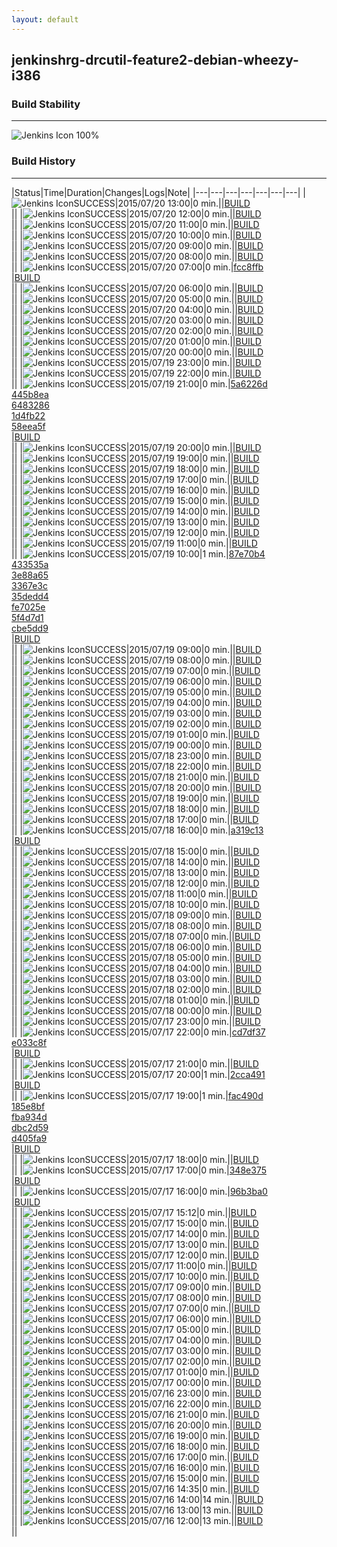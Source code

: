 ```yaml
---
layout: default
---
```

## jenkinshrg-drcutil-feature2-debian-wheezy-i386
### Build Stability
___
![Jenkins Icon](http://jenkinshrg.github.io/images/48x48/health-80plus.png)
100%
  
### Build History
___
|Status|Time|Duration|Changes|Logs|Note|
|---|---|---|---|---|---|---|
|![Jenkins Icon](http://jenkinshrg.github.io/images/24x24/blue.png)SUCCESS|2015/07/20 13:00|0 min.||[BUILD](https://drive.google.com/file/d/0B54sHwaxmuM4TnppbnVQWWFkT1k/view?usp=drivesdk)<br>||
|![Jenkins Icon](http://jenkinshrg.github.io/images/24x24/blue.png)SUCCESS|2015/07/20 12:00|0 min.||[BUILD](https://drive.google.com/file/d/0B54sHwaxmuM4dS0zVWtCSk9UdWs/view?usp=drivesdk)<br>||
|![Jenkins Icon](http://jenkinshrg.github.io/images/24x24/blue.png)SUCCESS|2015/07/20 11:00|0 min.||[BUILD](https://drive.google.com/file/d/0B54sHwaxmuM4NE1JZmlXLTd2SWs/view?usp=drivesdk)<br>||
|![Jenkins Icon](http://jenkinshrg.github.io/images/24x24/blue.png)SUCCESS|2015/07/20 10:00|0 min.||[BUILD](https://drive.google.com/file/d/0B54sHwaxmuM4TVc3bXVpaXBoZjQ/view?usp=drivesdk)<br>||
|![Jenkins Icon](http://jenkinshrg.github.io/images/24x24/blue.png)SUCCESS|2015/07/20 09:00|0 min.||[BUILD](https://drive.google.com/file/d/0B54sHwaxmuM4dDNNaXBfTkNzbXc/view?usp=drivesdk)<br>||
|![Jenkins Icon](http://jenkinshrg.github.io/images/24x24/blue.png)SUCCESS|2015/07/20 08:00|0 min.||[BUILD](https://drive.google.com/file/d/0B54sHwaxmuM4blZzazl6eUplT1k/view?usp=drivesdk)<br>||
|![Jenkins Icon](http://jenkinshrg.github.io/images/24x24/blue.png)SUCCESS|2015/07/20 07:00|0 min.|[fcc8ffb](https://github.com/fkanehiro/hrpsys-base/commit/fcc8ffbc761a5f02f0db2ff6f0d28c350ffbb84b)<br>|[BUILD](https://drive.google.com/file/d/0B54sHwaxmuM4OER6QzVoeHhsTFk/view?usp=drivesdk)<br>||
|![Jenkins Icon](http://jenkinshrg.github.io/images/24x24/blue.png)SUCCESS|2015/07/20 06:00|0 min.||[BUILD](https://drive.google.com/file/d/0B54sHwaxmuM4T1pDT0tNSkEyZ2c/view?usp=drivesdk)<br>||
|![Jenkins Icon](http://jenkinshrg.github.io/images/24x24/blue.png)SUCCESS|2015/07/20 05:00|0 min.||[BUILD](https://drive.google.com/file/d/0B54sHwaxmuM4dUVrdzlxMkgyWXc/view?usp=drivesdk)<br>||
|![Jenkins Icon](http://jenkinshrg.github.io/images/24x24/blue.png)SUCCESS|2015/07/20 04:00|0 min.||[BUILD](https://drive.google.com/file/d/0B54sHwaxmuM4QnNNZkhORnZYaXM/view?usp=drivesdk)<br>||
|![Jenkins Icon](http://jenkinshrg.github.io/images/24x24/blue.png)SUCCESS|2015/07/20 03:00|0 min.||[BUILD](https://drive.google.com/file/d/0B54sHwaxmuM4UGlBZDd5QlZuQU0/view?usp=drivesdk)<br>||
|![Jenkins Icon](http://jenkinshrg.github.io/images/24x24/blue.png)SUCCESS|2015/07/20 02:00|0 min.||[BUILD](https://drive.google.com/file/d/0B54sHwaxmuM4a3hYTWlvWnhISUE/view?usp=drivesdk)<br>||
|![Jenkins Icon](http://jenkinshrg.github.io/images/24x24/blue.png)SUCCESS|2015/07/20 01:00|0 min.||[BUILD](https://drive.google.com/file/d/0B54sHwaxmuM4WVpVVk5keThHa1E/view?usp=drivesdk)<br>||
|![Jenkins Icon](http://jenkinshrg.github.io/images/24x24/blue.png)SUCCESS|2015/07/20 00:00|0 min.||[BUILD](https://drive.google.com/file/d/0B54sHwaxmuM4MFZDcWt5TndlaXc/view?usp=drivesdk)<br>||
|![Jenkins Icon](http://jenkinshrg.github.io/images/24x24/blue.png)SUCCESS|2015/07/19 23:00|0 min.||[BUILD](https://drive.google.com/file/d/0B54sHwaxmuM4UFpib2t4QWY1T2s/view?usp=drivesdk)<br>||
|![Jenkins Icon](http://jenkinshrg.github.io/images/24x24/blue.png)SUCCESS|2015/07/19 22:00|0 min.||[BUILD](https://drive.google.com/file/d/0B54sHwaxmuM4QW5zdkR6Rmd4Nmc/view?usp=drivesdk)<br>||
|![Jenkins Icon](http://jenkinshrg.github.io/images/24x24/blue.png)SUCCESS|2015/07/19 21:00|0 min.|[5a6226d](https://github.com/fkanehiro/hrpsys-base/commit/5a6226d80e30daf2acce01ced67a98ddadc54d19)<br>[445b8ea](https://github.com/fkanehiro/hrpsys-base/commit/445b8ea1e222b94157d416e342035e6a8a1f7ec0)<br>[6483286](https://github.com/fkanehiro/hrpsys-base/commit/64832860bec123a05dff88ca8db767cfa9a8b38a)<br>[1d4fb22](https://github.com/fkanehiro/hrpsys-base/commit/1d4fb222989226082703fdf98fbdce5280a75f66)<br>[58eea5f](https://github.com/fkanehiro/hrpsys-base/commit/58eea5f9bd460fcbb1c6b3834ed494891981df9a)<br>|[BUILD](https://drive.google.com/file/d/0B54sHwaxmuM4dl92V2xKcUlWSTQ/view?usp=drivesdk)<br>||
|![Jenkins Icon](http://jenkinshrg.github.io/images/24x24/blue.png)SUCCESS|2015/07/19 20:00|0 min.||[BUILD](https://drive.google.com/file/d/0B54sHwaxmuM4TVMwOXQzOTRyOHc/view?usp=drivesdk)<br>||
|![Jenkins Icon](http://jenkinshrg.github.io/images/24x24/blue.png)SUCCESS|2015/07/19 19:00|0 min.||[BUILD](https://drive.google.com/file/d/0B54sHwaxmuM4QXFDRXUwLWtGM0k/view?usp=drivesdk)<br>||
|![Jenkins Icon](http://jenkinshrg.github.io/images/24x24/blue.png)SUCCESS|2015/07/19 18:00|0 min.||[BUILD](https://drive.google.com/file/d/0B54sHwaxmuM4UTQ0MUpnVVJKMWc/view?usp=drivesdk)<br>||
|![Jenkins Icon](http://jenkinshrg.github.io/images/24x24/blue.png)SUCCESS|2015/07/19 17:00|0 min.||[BUILD](https://drive.google.com/file/d/0B54sHwaxmuM4SEdkWmNsYnpiYTA/view?usp=drivesdk)<br>||
|![Jenkins Icon](http://jenkinshrg.github.io/images/24x24/blue.png)SUCCESS|2015/07/19 16:00|0 min.||[BUILD](https://drive.google.com/file/d/0B54sHwaxmuM4ZlRYLThSSjI3RUU/view?usp=drivesdk)<br>||
|![Jenkins Icon](http://jenkinshrg.github.io/images/24x24/blue.png)SUCCESS|2015/07/19 15:00|0 min.||[BUILD](https://drive.google.com/file/d/0B54sHwaxmuM4SW5FMWZIUjRpSW8/view?usp=drivesdk)<br>||
|![Jenkins Icon](http://jenkinshrg.github.io/images/24x24/blue.png)SUCCESS|2015/07/19 14:00|0 min.||[BUILD](https://drive.google.com/file/d/0B54sHwaxmuM4Vk5FY1EtRzVaUjg/view?usp=drivesdk)<br>||
|![Jenkins Icon](http://jenkinshrg.github.io/images/24x24/blue.png)SUCCESS|2015/07/19 13:00|0 min.||[BUILD](https://drive.google.com/file/d/0B54sHwaxmuM4TFVWNEVnbnpreXM/view?usp=drivesdk)<br>||
|![Jenkins Icon](http://jenkinshrg.github.io/images/24x24/blue.png)SUCCESS|2015/07/19 12:00|0 min.||[BUILD](https://drive.google.com/file/d/0B54sHwaxmuM4OFZfN3NpR2hPY1U/view?usp=drivesdk)<br>||
|![Jenkins Icon](http://jenkinshrg.github.io/images/24x24/blue.png)SUCCESS|2015/07/19 11:00|0 min.||[BUILD](https://drive.google.com/file/d/0B54sHwaxmuM4cFVjU0YtempWTjg/view?usp=drivesdk)<br>||
|![Jenkins Icon](http://jenkinshrg.github.io/images/24x24/blue.png)SUCCESS|2015/07/19 10:00|1 min.|[87e70b4](https://github.com/fkanehiro/hrpsys-base/commit/87e70b456f5a4b096a3aee253f538ff177708863)<br>[433535a](https://github.com/fkanehiro/hrpsys-base/commit/433535a379b17ba1e6c2ff79299c5b0946462459)<br>[3e88a65](https://github.com/fkanehiro/hrpsys-base/commit/3e88a653b556fcb51ee136c9ce414c422e68f44b)<br>[3367e3c](https://github.com/fkanehiro/hrpsys-base/commit/3367e3caefa29ea8496e819777d30412cb853749)<br>[35dedd4](https://github.com/fkanehiro/hrpsys-base/commit/35dedd41b48701855a16cfff820cba06d85a8b0f)<br>[fe7025e](https://github.com/fkanehiro/hrpsys-base/commit/fe7025e9722bcd11960279e376a8f72cb9fd4c90)<br>[5f4d7d1](https://github.com/fkanehiro/hrpsys-base/commit/5f4d7d16ab9d5464e2b4332dbb06eaef2f16962a)<br>[cbe5dd9](https://github.com/fkanehiro/hrpsys-base/commit/cbe5dd9a131f330ef4ac0e0c0913cb24069da6d0)<br>|[BUILD](https://drive.google.com/file/d/0B54sHwaxmuM4WGxEdFhoNkJWN2c/view?usp=drivesdk)<br>||
|![Jenkins Icon](http://jenkinshrg.github.io/images/24x24/blue.png)SUCCESS|2015/07/19 09:00|0 min.||[BUILD](https://drive.google.com/file/d/0B54sHwaxmuM4WXc1WnBuYmYzUFk/view?usp=drivesdk)<br>||
|![Jenkins Icon](http://jenkinshrg.github.io/images/24x24/blue.png)SUCCESS|2015/07/19 08:00|0 min.||[BUILD](https://drive.google.com/file/d/0B54sHwaxmuM4SFl2TDFKWGtIeFU/view?usp=drivesdk)<br>||
|![Jenkins Icon](http://jenkinshrg.github.io/images/24x24/blue.png)SUCCESS|2015/07/19 07:00|0 min.||[BUILD](https://drive.google.com/file/d/0B54sHwaxmuM4bEF3NGo1Y3BJbzA/view?usp=drivesdk)<br>||
|![Jenkins Icon](http://jenkinshrg.github.io/images/24x24/blue.png)SUCCESS|2015/07/19 06:00|0 min.||[BUILD](https://drive.google.com/file/d/0B54sHwaxmuM4dE8yUENWT3loM3c/view?usp=drivesdk)<br>||
|![Jenkins Icon](http://jenkinshrg.github.io/images/24x24/blue.png)SUCCESS|2015/07/19 05:00|0 min.||[BUILD](https://drive.google.com/file/d/0B54sHwaxmuM4cnFfVTBkbHV4VlE/view?usp=drivesdk)<br>||
|![Jenkins Icon](http://jenkinshrg.github.io/images/24x24/blue.png)SUCCESS|2015/07/19 04:00|0 min.||[BUILD](https://drive.google.com/file/d/0B54sHwaxmuM4WVNTZWd2QlpxcXM/view?usp=drivesdk)<br>||
|![Jenkins Icon](http://jenkinshrg.github.io/images/24x24/blue.png)SUCCESS|2015/07/19 03:00|0 min.||[BUILD](https://drive.google.com/file/d/0B54sHwaxmuM4UG9RYlRWdGVhT28/view?usp=drivesdk)<br>||
|![Jenkins Icon](http://jenkinshrg.github.io/images/24x24/blue.png)SUCCESS|2015/07/19 02:00|0 min.||[BUILD](https://drive.google.com/file/d/0B54sHwaxmuM4WjFCNWFKQVJ4ekE/view?usp=drivesdk)<br>||
|![Jenkins Icon](http://jenkinshrg.github.io/images/24x24/blue.png)SUCCESS|2015/07/19 01:00|0 min.||[BUILD](https://drive.google.com/file/d/0B54sHwaxmuM4V3pOWTBGRjBCc2s/view?usp=drivesdk)<br>||
|![Jenkins Icon](http://jenkinshrg.github.io/images/24x24/blue.png)SUCCESS|2015/07/19 00:00|0 min.||[BUILD](https://drive.google.com/file/d/0B54sHwaxmuM4WDZQb0pXeWtDanc/view?usp=drivesdk)<br>||
|![Jenkins Icon](http://jenkinshrg.github.io/images/24x24/blue.png)SUCCESS|2015/07/18 23:00|0 min.||[BUILD](https://drive.google.com/file/d/0B54sHwaxmuM4TmxPemxfNXZTUFU/view?usp=drivesdk)<br>||
|![Jenkins Icon](http://jenkinshrg.github.io/images/24x24/blue.png)SUCCESS|2015/07/18 22:00|0 min.||[BUILD](https://drive.google.com/file/d/0B54sHwaxmuM4bFpJeVBnTFRzcTQ/view?usp=drivesdk)<br>||
|![Jenkins Icon](http://jenkinshrg.github.io/images/24x24/blue.png)SUCCESS|2015/07/18 21:00|0 min.||[BUILD](https://drive.google.com/file/d/0B54sHwaxmuM4Ukh0ZWtQYi1VaGc/view?usp=drivesdk)<br>||
|![Jenkins Icon](http://jenkinshrg.github.io/images/24x24/blue.png)SUCCESS|2015/07/18 20:00|0 min.||[BUILD](https://drive.google.com/file/d/0B54sHwaxmuM4RTZINm1sekRzWUU/view?usp=drivesdk)<br>||
|![Jenkins Icon](http://jenkinshrg.github.io/images/24x24/blue.png)SUCCESS|2015/07/18 19:00|0 min.||[BUILD](https://drive.google.com/file/d/0B54sHwaxmuM4eUNyOGNUUk14Ync/view?usp=drivesdk)<br>||
|![Jenkins Icon](http://jenkinshrg.github.io/images/24x24/blue.png)SUCCESS|2015/07/18 18:00|0 min.||[BUILD](https://drive.google.com/file/d/0B54sHwaxmuM4OVFFckRRajFqd3c/view?usp=drivesdk)<br>||
|![Jenkins Icon](http://jenkinshrg.github.io/images/24x24/blue.png)SUCCESS|2015/07/18 17:00|0 min.||[BUILD](https://drive.google.com/file/d/0B54sHwaxmuM4VFpOWGIzVDk2Q1E/view?usp=drivesdk)<br>||
|![Jenkins Icon](http://jenkinshrg.github.io/images/24x24/blue.png)SUCCESS|2015/07/18 16:00|0 min.|[a319c13](https://github.com/jrl-umi3218/hmc2/commit/a319c13de13e8420eafca97679329cc4b3f375d0)<br>|[BUILD](https://drive.google.com/file/d/0B54sHwaxmuM4Q3dwMnI2elBydkk/view?usp=drivesdk)<br>||
|![Jenkins Icon](http://jenkinshrg.github.io/images/24x24/blue.png)SUCCESS|2015/07/18 15:00|0 min.||[BUILD](https://drive.google.com/file/d/0B54sHwaxmuM4T0lldmVPZFJFTDQ/view?usp=drivesdk)<br>||
|![Jenkins Icon](http://jenkinshrg.github.io/images/24x24/blue.png)SUCCESS|2015/07/18 14:00|0 min.||[BUILD](https://drive.google.com/file/d/0B54sHwaxmuM4VC1FdTlRc0NWNWs/view?usp=drivesdk)<br>||
|![Jenkins Icon](http://jenkinshrg.github.io/images/24x24/blue.png)SUCCESS|2015/07/18 13:00|0 min.||[BUILD](https://drive.google.com/file/d/0B54sHwaxmuM4dnpaT1ZXMmF4Znc/view?usp=drivesdk)<br>||
|![Jenkins Icon](http://jenkinshrg.github.io/images/24x24/blue.png)SUCCESS|2015/07/18 12:00|0 min.||[BUILD](https://drive.google.com/file/d/0B54sHwaxmuM4NnotNEZ1Yzh2QTQ/view?usp=drivesdk)<br>||
|![Jenkins Icon](http://jenkinshrg.github.io/images/24x24/blue.png)SUCCESS|2015/07/18 11:00|0 min.||[BUILD](https://drive.google.com/file/d/0B54sHwaxmuM4d2dhcUsxOFFlLUE/view?usp=drivesdk)<br>||
|![Jenkins Icon](http://jenkinshrg.github.io/images/24x24/blue.png)SUCCESS|2015/07/18 10:00|0 min.||[BUILD](https://drive.google.com/file/d/0B54sHwaxmuM4bjE1WEFON25OOGs/view?usp=drivesdk)<br>||
|![Jenkins Icon](http://jenkinshrg.github.io/images/24x24/blue.png)SUCCESS|2015/07/18 09:00|0 min.||[BUILD](https://drive.google.com/file/d/0B54sHwaxmuM4NGxuSEtDbkE2LVk/view?usp=drivesdk)<br>||
|![Jenkins Icon](http://jenkinshrg.github.io/images/24x24/blue.png)SUCCESS|2015/07/18 08:00|0 min.||[BUILD](https://drive.google.com/file/d/0B54sHwaxmuM4WEp5a2VfeG5MdUk/view?usp=drivesdk)<br>||
|![Jenkins Icon](http://jenkinshrg.github.io/images/24x24/blue.png)SUCCESS|2015/07/18 07:00|0 min.||[BUILD](https://drive.google.com/file/d/0B54sHwaxmuM4elNWRHo0aW1OX2c/view?usp=drivesdk)<br>||
|![Jenkins Icon](http://jenkinshrg.github.io/images/24x24/blue.png)SUCCESS|2015/07/18 06:00|0 min.||[BUILD](https://drive.google.com/file/d/0B54sHwaxmuM4bEw1dlRPSVl6MFU/view?usp=drivesdk)<br>||
|![Jenkins Icon](http://jenkinshrg.github.io/images/24x24/blue.png)SUCCESS|2015/07/18 05:00|0 min.||[BUILD](https://drive.google.com/file/d/0B54sHwaxmuM4TF9XYVJRMnBoMzg/view?usp=drivesdk)<br>||
|![Jenkins Icon](http://jenkinshrg.github.io/images/24x24/blue.png)SUCCESS|2015/07/18 04:00|0 min.||[BUILD](https://drive.google.com/file/d/0B54sHwaxmuM4dHk2VFlwTXJKV2M/view?usp=drivesdk)<br>||
|![Jenkins Icon](http://jenkinshrg.github.io/images/24x24/blue.png)SUCCESS|2015/07/18 03:00|0 min.||[BUILD](https://drive.google.com/file/d/0B54sHwaxmuM4c1V1WUh6ekdiUkU/view?usp=drivesdk)<br>||
|![Jenkins Icon](http://jenkinshrg.github.io/images/24x24/blue.png)SUCCESS|2015/07/18 02:00|0 min.||[BUILD](https://drive.google.com/file/d/0B54sHwaxmuM4SVZMc1VWUHR2TE0/view?usp=drivesdk)<br>||
|![Jenkins Icon](http://jenkinshrg.github.io/images/24x24/blue.png)SUCCESS|2015/07/18 01:00|0 min.||[BUILD](https://drive.google.com/file/d/0B54sHwaxmuM4LTZVdE5BNk01djQ/view?usp=drivesdk)<br>||
|![Jenkins Icon](http://jenkinshrg.github.io/images/24x24/blue.png)SUCCESS|2015/07/18 00:00|0 min.||[BUILD](https://drive.google.com/file/d/0B54sHwaxmuM4MUJMd3ZpS0h2SWs/view?usp=drivesdk)<br>||
|![Jenkins Icon](http://jenkinshrg.github.io/images/24x24/blue.png)SUCCESS|2015/07/17 23:00|0 min.||[BUILD](https://drive.google.com/file/d/0B54sHwaxmuM4LTFqdFYxQkVNeVk/view?usp=drivesdk)<br>||
|![Jenkins Icon](http://jenkinshrg.github.io/images/24x24/blue.png)SUCCESS|2015/07/17 22:00|0 min.|[cd7df37](https://github.com/fkanehiro/hrpsys-base/commit/cd7df37dc1b237f8ffd5fef531e6caea60e4c10e)<br>[e033c8f](https://github.com/fkanehiro/hrpsys-base/commit/e033c8f6b853675951485660c59540837430f6f9)<br>|[BUILD](https://drive.google.com/file/d/0B54sHwaxmuM4c1Z0X0JsMWRES0U/view?usp=drivesdk)<br>||
|![Jenkins Icon](http://jenkinshrg.github.io/images/24x24/blue.png)SUCCESS|2015/07/17 21:00|0 min.||[BUILD](https://drive.google.com/file/d/0B54sHwaxmuM4UGRRR1YtYVB1bTA/view?usp=drivesdk)<br>||
|![Jenkins Icon](http://jenkinshrg.github.io/images/24x24/blue.png)SUCCESS|2015/07/17 20:00|1 min.|[2cca491](https://github.com/jrl-umi3218/hrpsys-humanoid/commit/2cca491557941c84e81615fac162cdc32c022573)<br>|[BUILD](https://drive.google.com/file/d/0B54sHwaxmuM4RUNwY3VUbTdmOFk/view?usp=drivesdk)<br>||
|![Jenkins Icon](http://jenkinshrg.github.io/images/24x24/blue.png)SUCCESS|2015/07/17 19:00|1 min.|[fac490d](https://github.com/fkanehiro/hrpsys-base/commit/fac490d373ae272062d3d4203e9c0c108e15f77e)<br>[185e8bf](https://github.com/fkanehiro/hrpsys-base/commit/185e8bf97ddd5a4cd9ab99ad37dff30b30c5c05e)<br>[fba934d](https://github.com/fkanehiro/hrpsys-base/commit/fba934d298786075e5cbf12168fce09a264eeeee)<br>[dbc2d59](https://github.com/fkanehiro/hrpsys-base/commit/dbc2d597f1f9c308c6782171a5185fad1ca5c097)<br>[d405fa9](https://github.com/fkanehiro/hrpsys-base/commit/d405fa9921228c2374f2e2c4f188992b8104b7a1)<br>|[BUILD](https://drive.google.com/file/d/0B54sHwaxmuM4Z0xXdlo3S3BGT3c/view?usp=drivesdk)<br>||
|![Jenkins Icon](http://jenkinshrg.github.io/images/24x24/blue.png)SUCCESS|2015/07/17 18:00|0 min.||[BUILD](https://drive.google.com/file/d/0B54sHwaxmuM4SkYwVVhzSC1YUms/view?usp=drivesdk)<br>||
|![Jenkins Icon](http://jenkinshrg.github.io/images/24x24/blue.png)SUCCESS|2015/07/17 17:00|0 min.|[348e375](https://github.com/jrl-umi3218/hrp2-drc/commit/348e375f9bf15bdda6b36d1c9d8e442a58b8b8d9)<br>|[BUILD](https://drive.google.com/file/d/0B54sHwaxmuM4bzFCUkx3eWVDUU0/view?usp=drivesdk)<br>||
|![Jenkins Icon](http://jenkinshrg.github.io/images/24x24/blue.png)SUCCESS|2015/07/17 16:00|0 min.|[96b3ba0](https://github.com/jrl-umi3218/hrpsys-humanoid/commit/96b3ba0c4e1d1b681fa0ddc63a34470b4a301832)<br>|[BUILD](https://drive.google.com/file/d/0B54sHwaxmuM4bTRhMVVqY3prQ2c/view?usp=drivesdk)<br>||
|![Jenkins Icon](http://jenkinshrg.github.io/images/24x24/blue.png)SUCCESS|2015/07/17 15:12|0 min.||[BUILD](https://drive.google.com/file/d/0B54sHwaxmuM4eTgxOGJnbjZ0MUk/view?usp=drivesdk)<br>||
|![Jenkins Icon](http://jenkinshrg.github.io/images/24x24/blue.png)SUCCESS|2015/07/17 15:00|0 min.||[BUILD](https://drive.google.com/file/d/0B54sHwaxmuM4Um5IakUzZEl0bDg/view?usp=drivesdk)<br>||
|![Jenkins Icon](http://jenkinshrg.github.io/images/24x24/blue.png)SUCCESS|2015/07/17 14:00|0 min.||[BUILD](https://drive.google.com/file/d/0B54sHwaxmuM4Z0JaRHVfeE14b3c/view?usp=drivesdk)<br>||
|![Jenkins Icon](http://jenkinshrg.github.io/images/24x24/blue.png)SUCCESS|2015/07/17 13:00|0 min.||[BUILD](https://drive.google.com/file/d/0B54sHwaxmuM4RDJINkZTckM1OG8/view?usp=drivesdk)<br>||
|![Jenkins Icon](http://jenkinshrg.github.io/images/24x24/blue.png)SUCCESS|2015/07/17 12:00|0 min.||[BUILD](https://drive.google.com/file/d/0B54sHwaxmuM4cUZqUDJ5SVBiVEU/view?usp=drivesdk)<br>||
|![Jenkins Icon](http://jenkinshrg.github.io/images/24x24/blue.png)SUCCESS|2015/07/17 11:00|0 min.||[BUILD](https://drive.google.com/file/d/0B54sHwaxmuM4Tlhzb3Z0cmx5TlU/view?usp=drivesdk)<br>||
|![Jenkins Icon](http://jenkinshrg.github.io/images/24x24/blue.png)SUCCESS|2015/07/17 10:00|0 min.||[BUILD](https://drive.google.com/file/d/0B54sHwaxmuM4V0IyQVZKQjJGTW8/view?usp=drivesdk)<br>||
|![Jenkins Icon](http://jenkinshrg.github.io/images/24x24/blue.png)SUCCESS|2015/07/17 09:00|0 min.||[BUILD](https://drive.google.com/file/d/0B54sHwaxmuM4VXFDNXFQU1pPemc/view?usp=drivesdk)<br>||
|![Jenkins Icon](http://jenkinshrg.github.io/images/24x24/blue.png)SUCCESS|2015/07/17 08:00|0 min.||[BUILD](https://drive.google.com/file/d/0B54sHwaxmuM4N2ZaS1ItVDJRcTg/view?usp=drivesdk)<br>||
|![Jenkins Icon](http://jenkinshrg.github.io/images/24x24/blue.png)SUCCESS|2015/07/17 07:00|0 min.||[BUILD](https://drive.google.com/file/d/0B54sHwaxmuM4TnBaYV9xZndjQjg/view?usp=drivesdk)<br>||
|![Jenkins Icon](http://jenkinshrg.github.io/images/24x24/blue.png)SUCCESS|2015/07/17 06:00|0 min.||[BUILD](https://drive.google.com/file/d/0B54sHwaxmuM4Q20xaHRTXzdPVDQ/view?usp=drivesdk)<br>||
|![Jenkins Icon](http://jenkinshrg.github.io/images/24x24/blue.png)SUCCESS|2015/07/17 05:00|0 min.||[BUILD](https://drive.google.com/file/d/0B54sHwaxmuM4b2MyVl8weHNMME0/view?usp=drivesdk)<br>||
|![Jenkins Icon](http://jenkinshrg.github.io/images/24x24/blue.png)SUCCESS|2015/07/17 04:00|0 min.||[BUILD](https://drive.google.com/file/d/0B54sHwaxmuM4bUpMblhiY191UGs/view?usp=drivesdk)<br>||
|![Jenkins Icon](http://jenkinshrg.github.io/images/24x24/blue.png)SUCCESS|2015/07/17 03:00|0 min.||[BUILD](https://drive.google.com/file/d/0B54sHwaxmuM4ay0yOHFUcFNjb2M/view?usp=drivesdk)<br>||
|![Jenkins Icon](http://jenkinshrg.github.io/images/24x24/blue.png)SUCCESS|2015/07/17 02:00|0 min.||[BUILD](https://drive.google.com/file/d/0B54sHwaxmuM4clphSUFaWUpCN1E/view?usp=drivesdk)<br>||
|![Jenkins Icon](http://jenkinshrg.github.io/images/24x24/blue.png)SUCCESS|2015/07/17 01:00|0 min.||[BUILD](https://drive.google.com/file/d/0B54sHwaxmuM4aEtReWpld2t3dk0/view?usp=drivesdk)<br>||
|![Jenkins Icon](http://jenkinshrg.github.io/images/24x24/blue.png)SUCCESS|2015/07/17 00:00|0 min.||[BUILD](https://drive.google.com/file/d/0B54sHwaxmuM4d2M1OGpscElrZW8/view?usp=drivesdk)<br>||
|![Jenkins Icon](http://jenkinshrg.github.io/images/24x24/blue.png)SUCCESS|2015/07/16 23:00|0 min.||[BUILD](https://drive.google.com/file/d/0B54sHwaxmuM4S3dUU01WR20xOFk/view?usp=drivesdk)<br>||
|![Jenkins Icon](http://jenkinshrg.github.io/images/24x24/blue.png)SUCCESS|2015/07/16 22:00|0 min.||[BUILD](https://drive.google.com/file/d/0B54sHwaxmuM4QWo3amNRbGxsNEk/view?usp=drivesdk)<br>||
|![Jenkins Icon](http://jenkinshrg.github.io/images/24x24/blue.png)SUCCESS|2015/07/16 21:00|0 min.||[BUILD](https://drive.google.com/file/d/0B54sHwaxmuM4YnN3ei1KdWpOOUE/view?usp=drivesdk)<br>||
|![Jenkins Icon](http://jenkinshrg.github.io/images/24x24/blue.png)SUCCESS|2015/07/16 20:00|0 min.||[BUILD](https://drive.google.com/file/d/0B54sHwaxmuM4c0JYVXZpWFRCdmc/view?usp=drivesdk)<br>||
|![Jenkins Icon](http://jenkinshrg.github.io/images/24x24/blue.png)SUCCESS|2015/07/16 19:00|0 min.||[BUILD](https://drive.google.com/file/d/0B54sHwaxmuM4OTF4Ri1uc21rQ1k/view?usp=drivesdk)<br>||
|![Jenkins Icon](http://jenkinshrg.github.io/images/24x24/blue.png)SUCCESS|2015/07/16 18:00|0 min.||[BUILD](https://drive.google.com/file/d/0B54sHwaxmuM4UjhweDVhV2gyZFE/view?usp=drivesdk)<br>||
|![Jenkins Icon](http://jenkinshrg.github.io/images/24x24/blue.png)SUCCESS|2015/07/16 17:00|0 min.||[BUILD](https://drive.google.com/file/d/0B54sHwaxmuM4dE54bHItMFFMU0k/view?usp=drivesdk)<br>||
|![Jenkins Icon](http://jenkinshrg.github.io/images/24x24/blue.png)SUCCESS|2015/07/16 16:00|0 min.||[BUILD](https://drive.google.com/file/d/0B54sHwaxmuM4SnJRcDRwb0tabVk/view?usp=drivesdk)<br>||
|![Jenkins Icon](http://jenkinshrg.github.io/images/24x24/blue.png)SUCCESS|2015/07/16 15:00|0 min.||[BUILD](https://drive.google.com/file/d/0B54sHwaxmuM4eWE3Y2tBSTg4TGs/view?usp=drivesdk)<br>||
|![Jenkins Icon](http://jenkinshrg.github.io/images/24x24/blue.png)SUCCESS|2015/07/16 14:35|0 min.||[BUILD](https://drive.google.com/file/d/0B54sHwaxmuM4Y0dEVW95RUVQMEk/view?usp=drivesdk)<br>||
|![Jenkins Icon](http://jenkinshrg.github.io/images/24x24/blue.png)SUCCESS|2015/07/16 14:00|14 min.||[BUILD](https://drive.google.com/file/d/0B54sHwaxmuM4NDBJM1JvS21mT1U/view?usp=drivesdk)<br>||
|![Jenkins Icon](http://jenkinshrg.github.io/images/24x24/blue.png)SUCCESS|2015/07/16 13:00|13 min.||[BUILD](https://drive.google.com/file/d/0B54sHwaxmuM4dWloeHEyN3BfZTQ/view?usp=drivesdk)<br>||
|![Jenkins Icon](http://jenkinshrg.github.io/images/24x24/blue.png)SUCCESS|2015/07/16 12:00|13 min.||[BUILD](https://drive.google.com/file/d/0B54sHwaxmuM4dWZxeU03X0ZGbGc/view?usp=drivesdk)<br>||
